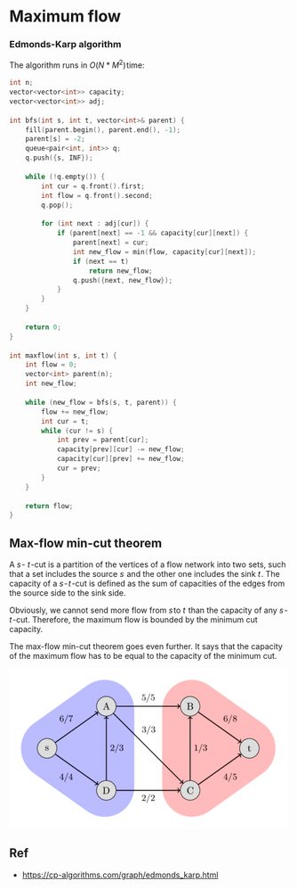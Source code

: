 # Maximum flow


### Edmonds-Karp algorithm

The algorithm runs in $O(N*M^2)$ time:

```c++
int n;
vector<vector<int>> capacity;
vector<vector<int>> adj;

int bfs(int s, int t, vector<int>& parent) {
    fill(parent.begin(), parent.end(), -1);
    parent[s] = -2;
    queue<pair<int, int>> q;
    q.push({s, INF});

    while (!q.empty()) {
        int cur = q.front().first;
        int flow = q.front().second;
        q.pop();

        for (int next : adj[cur]) {
            if (parent[next] == -1 && capacity[cur][next]) {
                parent[next] = cur;
                int new_flow = min(flow, capacity[cur][next]);
                if (next == t)
                    return new_flow;
                q.push({next, new_flow});
            }
        }
    }

    return 0;
}

int maxflow(int s, int t) {
    int flow = 0;
    vector<int> parent(n);
    int new_flow;

    while (new_flow = bfs(s, t, parent)) {
        flow += new_flow;
        int cur = t;
        while (cur != s) {
            int prev = parent[cur];
            capacity[prev][cur] -= new_flow;
            capacity[cur][prev] += new_flow;
            cur = prev;
        }
    }

    return flow;
}
```

## Max-flow min-cut theorem

A $s$ - $t$ -cut is a partition of the vertices of a flow network into two sets, such that a set includes the source $s$  and the other one includes the sink $t$ . The capacity of a $s$ - $t$ -cut is defined as the sum of capacities of the edges from the source side to the sink side.

Obviously, we cannot send more flow from $s$ to $t$  than the capacity of any $s$ - $t$ -cut. Therefore, the maximum flow is bounded by the minimum cut capacity.

The max-flow min-cut theorem goes even further. It says that the capacity of the maximum flow has to be equal to the capacity of the minimum cut.

![](./Cut.png)

## Ref

- https://cp-algorithms.com/graph/edmonds_karp.html